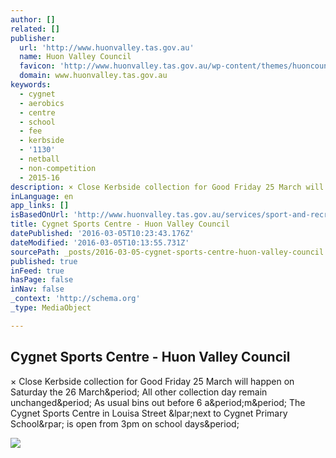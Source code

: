 ```yaml
---
author: []
related: []
publisher:
  url: 'http://www.huonvalley.tas.gov.au'
  name: Huon Valley Council
  favicon: 'http://www.huonvalley.tas.gov.au/wp-content/themes/huoncouncil/static/images/touch/favicon.png'
  domain: www.huonvalley.tas.gov.au
keywords:
  - cygnet
  - aerobics
  - centre
  - school
  - fee
  - kerbside
  - '1130'
  - netball
  - non-competition
  - 2015-16
description: × Close Kerbside collection for Good Friday 25 March will happen on Saturday the 26 March. All other collection day remain unchanged. As usual bins out before 6 a.m. The Cygnet Sports Centre in Louisa Street (next to Cygnet Primary School) is open from 3pm on school days.
inLanguage: en
app_links: []
isBasedOnUrl: 'http://www.huonvalley.tas.gov.au/services/sport-and-recreation/cygnet-sports-centre/'
title: Cygnet Sports Centre - Huon Valley Council
datePublished: '2016-03-05T10:23:43.176Z'
dateModified: '2016-03-05T10:13:55.731Z'
sourcePath: _posts/2016-03-05-cygnet-sports-centre-huon-valley-council.md
published: true
inFeed: true
hasPage: false
inNav: false
_context: 'http://schema.org'
_type: MediaObject

---
```

<article style=""><h1>Cygnet Sports Centre - Huon Valley Council</h1><p>× Close Kerbside collection for Good Friday 25 March will happen on Saturday the 26 March&amp;period; All other collection day remain unchanged&amp;period; As usual bins out before 6 a&amp;period;m&amp;period; The Cygnet Sports Centre in Louisa Street &amp;lpar;next to Cygnet Primary School&amp;rpar; is open from 3pm on school days&amp;period;</p><img src="http://www.huonvalley.tas.gov.au/wp-content/uploads/2014/12/cygnet-sports-centre-2.jpg" /></article>